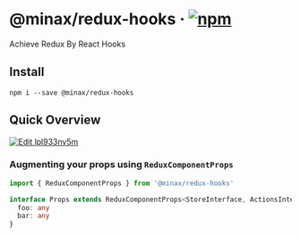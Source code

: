 # @minax/redux-hooks &middot; [![npm](https://img.shields.io/npm/v/@minax/redux-hooks.svg)](https://www.npmjs.com/package/@minax/redux-hooks)
Achieve Redux By React Hooks

## Install

``` shell
npm i --save @minax/redux-hooks
```

## Quick Overview

[![Edit lpl933nv5m](https://codesandbox.io/static/img/play-codesandbox.svg)](https://codesandbox.io/s/lpl933nv5m?fontsize=14)

### Augmenting your props using `ReduxComponentProps`

``` typescript
import { ReduxComponentProps } from '@minax/redux-hooks'

interface Props extends ReduxComponentProps<StoreInterface, ActionsInterface> {
  foo: any
  bar: any
}
```

